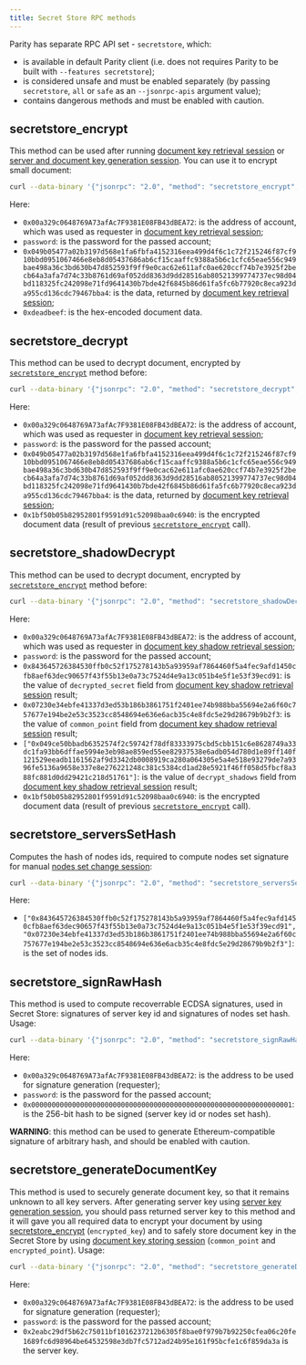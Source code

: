 ```yaml
---
title: Secret Store RPC methods
---
```

Parity has separate RPC API set - `secretstore`, which:
- is available in default Parity client (i.e. does not requires Parity to be built with `--features secretstore`);
- is considered unsafe and must be enabled separately (by passing `secretstore`, `all` or `safe` as an `--jsonrpc-apis` argument value);
- contains dangerous methods and must be enabled with caution.

## secretstore_encrypt
This method can be used after running [document key retrieval session](Secret-Store.md#document-key-retrieval-session) or [server and document key generation session](Secret-Store.md#server-and-document-key-generation-session). You can use it to encrypt small document:
```bash
curl --data-binary '{"jsonrpc": "2.0", "method": "secretstore_encrypt", "params": ["0x00a329c0648769A73afAc7F9381E08FB43dBEA72", "password", "0x049b05477a02b3197d568e1fa6fbfa4152316eea499d4f6c1c72f215246f87cf910bbd0951067466e8eb8d05437686ab6cf15caaffc9388a5b6c1cfc65eae556c949bae498a36c3bd630b47d852593f9ff9e0cac62e611afc0ae620ccf74b7e3925f2becb64a3afa7d74c33b8761d69af052dd8363d9dd28516ab80521399774737ec98d04bd118325fc242098e71fd9641430b7bde42f6845b86d61fa5fc6b77920c8eca923da955cd136cdc79467bba4", "0xdeadbeef"], "id":1 }' -H 'content-type: application/json' http://127.0.0.1:8545/
```

Here:
- `0x00a329c0648769A73afAc7F9381E08FB43dBEA72`: is the address of account, which was used as requester in [document key retrieval session](Secret-Store.md#document-key-retrieval-session);
- `password`: is the password for the passed account;
- `0x049b05477a02b3197d568e1fa6fbfa4152316eea499d4f6c1c72f215246f87cf910bbd0951067466e8eb8d05437686ab6cf15caaffc9388a5b6c1cfc65eae556c949bae498a36c3bd630b47d852593f9ff9e0cac62e611afc0ae620ccf74b7e3925f2becb64a3afa7d74c33b8761d69af052dd8363d9dd28516ab80521399774737ec98d04bd118325fc242098e71fd9641430b7bde42f6845b86d61fa5fc6b77920c8eca923da955cd136cdc79467bba4`: is the data, returned by [document key retrieval session](Secret-Store.md#document-key-retrieval-session);
- `0xdeadbeef`: is the hex-encoded document data.

## secretstore_decrypt
This method can be used to decrypt document, encrypted by [`secretstore_encrypt`](#secretstore_encrypt) method before:
```bash
curl --data-binary '{"jsonrpc": "2.0", "method": "secretstore_decrypt", "params": ["0x00a329c0648769A73afAc7F9381E08FB43dBEA72", "password", "0x049b05477a02b3197d568e1fa6fbfa4152316eea499d4f6c1c72f215246f87cf910bbd0951067466e8eb8d05437686ab6cf15caaffc9388a5b6c1cfc65eae556c949bae498a36c3bd630b47d852593f9ff9e0cac62e611afc0ae620ccf74b7e3925f2becb64a3afa7d74c33b8761d69af052dd8363d9dd28516ab80521399774737ec98d04bd118325fc242098e71fd9641430b7bde42f6845b86d61fa5fc6b77920c8eca923da955cd136cdc79467bba4", "0x1bf50b05b82952801f9591d91c52098baa0c6940"], "id":1 }' -H 'content-type: application/json' http://127.0.0.1:8545/
```

Here:
- `0x00a329c0648769A73afAc7F9381E08FB43dBEA72`: is the address of account, which was used as requester in [document key retrieval session](Secret-Store.md#document-key-retrieval-session);
- `password`: is the password for the passed account;
- `0x049b05477a02b3197d568e1fa6fbfa4152316eea499d4f6c1c72f215246f87cf910bbd0951067466e8eb8d05437686ab6cf15caaffc9388a5b6c1cfc65eae556c949bae498a36c3bd630b47d852593f9ff9e0cac62e611afc0ae620ccf74b7e3925f2becb64a3afa7d74c33b8761d69af052dd8363d9dd28516ab80521399774737ec98d04bd118325fc242098e71fd9641430b7bde42f6845b86d61fa5fc6b77920c8eca923da955cd136cdc79467bba4`: is the data, returned by [document key retrieval session](Secret-Store.md#document-key-retrieval-session);
- `0x1bf50b05b82952801f9591d91c52098baa0c6940`: is the encrypted document data (result of previous [`secretstore_encrypt`](#secretstore_encrypt) call).

## secretstore_shadowDecrypt
This method can be used to decrypt document, encrypted by [`secretstore_encrypt`](#secretstore_encrypt) method before:
```bash
curl --data-binary '{"jsonrpc": "2.0", "method": "secretstore_shadowDecrypt", "params": ["0x00a329c0648769A73afAc7F9381E08FB43dBEA72", "password", "0x843645726384530ffb0c52f175278143b5a93959af7864460f5a4fec9afd1450cfb8aef63dec90657f43f55b13e0a73c7524d4e9a13c051b4e5f1e53f39ecd91", "0x07230e34ebfe41337d3ed53b186b3861751f2401ee74b988bba55694e2a6f60c757677e194be2e53c3523cc8548694e636e6acb35c4e8fdc5e29d28679b9b2f3", ["0x049ce50bbadb6352574f2c59742f78df83333975cbd5cbb151c6e8628749a33dc1fa93bb6dffae5994e3eb98ae859ed55ee82937538e6adb054d780d1e89ff140f121529eeadb1161562af9d3342db0008919ca280a064305e5a4e518e93279de7a9396fe5136a9658e337e8e276221248c381c5384cd1ad28e5921f46ff058d5fbcf8a388fc881d0dd29421c218d51761"], "0x1bf50b05b82952801f9591d91c52098baa0c6940"], "id":1 }' -H 'content-type: application/json' http://127.0.0.1:8545/
```

Here:
- `0x00a329c0648769A73afAc7F9381E08FB43dBEA72`: is the address of account, which was used as requester in [document key shadow retrieval session](Secret-Store.md#document-key-shadow-retrieval-session);
- `password`: is the password for the passed account;
- `0x843645726384530ffb0c52f175278143b5a93959af7864460f5a4fec9afd1450cfb8aef63dec90657f43f55b13e0a73c7524d4e9a13c051b4e5f1e53f39ecd91`: is the value of `decrypted_secret` field from [document key shadow retrieval session](Secret-Store.md#document-key-shadow-retrieval-session) result;
- `0x07230e34ebfe41337d3ed53b186b3861751f2401ee74b988bba55694e2a6f60c757677e194be2e53c3523cc8548694e636e6acb35c4e8fdc5e29d28679b9b2f3`: is the value of `common_point` field from [document key shadow retrieval session](Secret-Store.md#document-key-shadow-retrieval-session) result;
- `["0x049ce50bbadb6352574f2c59742f78df83333975cbd5cbb151c6e8628749a33dc1fa93bb6dffae5994e3eb98ae859ed55ee82937538e6adb054d780d1e89ff140f121529eeadb1161562af9d3342db0008919ca280a064305e5a4e518e93279de7a9396fe5136a9658e337e8e276221248c381c5384cd1ad28e5921f46ff058d5fbcf8a388fc881d0dd29421c218d51761"]`: is the value of `decrypt_shadows` field from [document key shadow retrieval session](Secret-Store.md#document-key-shadow-retrieval-session) result;
- `0x1bf50b05b82952801f9591d91c52098baa0c6940`: is the encrypted document data (result of previous [`secretstore_encrypt`](#secretstore_encrypt) call).

## secretstore_serversSetHash
Computes the hash of nodes ids, required to compute nodes set signature for manual [nodes set change session](Secret-Store-Configuration.md#changing-servers-set-configuration):
```bash
curl --data-binary '{"jsonrpc": "2.0", "method": "secretstore_serversSetHash", "params": [["0x843645726384530ffb0c52f175278143b5a93959af7864460f5a4fec9afd1450cfb8aef63dec90657f43f55b13e0a73c7524d4e9a13c051b4e5f1e53f39ecd91", "0x07230e34ebfe41337d3ed53b186b3861751f2401ee74b988bba55694e2a6f60c757677e194be2e53c3523cc8548694e636e6acb35c4e8fdc5e29d28679b9b2f3"]], "id":1 }' -H 'content-type: application/json' http://127.0.0.1:8545/
```

Here:
- `["0x843645726384530ffb0c52f175278143b5a93959af7864460f5a4fec9afd1450cfb8aef63dec90657f43f55b13e0a73c7524d4e9a13c051b4e5f1e53f39ecd91", "0x07230e34ebfe41337d3ed53b186b3861751f2401ee74b988bba55694e2a6f60c757677e194be2e53c3523cc8548694e636e6acb35c4e8fdc5e29d28679b9b2f3"]`: is the set of nodes ids.

## secretstore_signRawHash
This method is used to compute recoverrable ECDSA signatures, used in Secret Store: signatures of server key id and signatures of nodes set hash. Usage:
```bash
curl --data-binary '{"jsonrpc": "2.0", "method": "secretstore_signRawHash", "params": ["0x00a329c0648769A73afAc7F9381E08FB43dBEA72", "password", "0x0000000000000000000000000000000000000000000000000000000000000001"], "id":1 }' -H 'content-type: application/json' http://127.0.0.1:8545/
```

Here:
- `0x00a329c0648769A73afAc7F9381E08FB43dBEA72`: is the address to be used for signature generation (requester);
- `password`: is the password for the passed account;
- `0x0000000000000000000000000000000000000000000000000000000000000001`: is the 256-bit hash to be signed (server key id or nodes set hash).

**WARNING**: this method can be used to generate Ethereum-compatible signature of arbitrary hash, and should be enabled with caution.

## secretstore_generateDocumentKey
This method is used to securely generate document key, so that it remains unknown to all key servers. After generating server key using [server key generation session](Secret-Store.md#server-key-generation-session), you should pass returned server key to this method and it will gave you all required data to encrypt your document by using [secretstore_encrypt](#secretstore_encrypt) (`encrypted_key`) and to safely store document key in the Secret Store by using [document key storing session](Secret-Store.md#document-key-storing-session) (`common_point` and `encrypted_point`). Usage:
```bash
curl --data-binary '{"jsonrpc": "2.0", "method": "secretstore_generateDocumentKey", "params": ["0x00a329c0648769A73afAc7F9381E08FB43dBEA72", "password","0x2eabc29df5b62c75011bf1016237212b6305f8bae0f979b7b92250cfea06c20fe1689fc6d98964be64532598e3db7fc5712ad24b95e161f95bcfe1c6f859da3a"], "id":1 }' -H 'content-type: application/json' http://127.0.0.1:8545/
```

Here:
- `0x00a329c0648769A73afAc7F9381E08FB43dBEA72`: is the address to be used for signature generation (requester);
- `password`: is the password for the passed account;
- `0x2eabc29df5b62c75011bf1016237212b6305f8bae0f979b7b92250cfea06c20fe1689fc6d98964be64532598e3db7fc5712ad24b95e161f95bcfe1c6f859da3a` is the server key.
